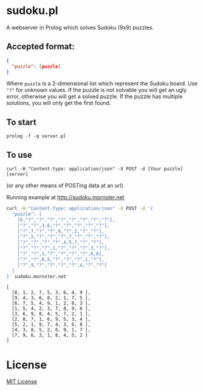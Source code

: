 # sudoku.pl

A webserver in Prolog which solves Sudoku (9x9) puzzles.

## Accepted format:

```json
{
  "puzzle": [puzzle]
}
```

Where `puzzle` is a 2-dimensional list which represent the Sudoku board. Use `"?"`
for unknown values. If the puzzle is not solvable you will get an ugly error,
otherwise you will get a solved puzzle. If the puzzle has multiple solutions,
you will only get the first found.

## To start

`prolog -f -q server.pl`

## To use

```
curl -H "Content-type: application/json" -X POST -d [Your puzzle] [server]
```

(or any other means of POSTing data at an url)

Running example at http://sudoku.mornster.net

```bash
curl -H "Content-Type: application/json" -X POST -d '{
  "puzzle": [
    [8,"?","?","?","?","?","?","?","?"],
    ["?","?",3,6,"?","?","?","?","?"],
    ["?",7,"?","?",9,"?",2,"?","?"],
    ["?",5,"?","?","?",7,"?","?","?"],
    ["?","?","?","?",4,5,7,"?","?"],
    ["?","?","?",1,"?","?","?",3,"?"],
    ["?","?",1,"?","?","?","?",6,8],
    ["?","?",8,5,"?","?","?",1,"?"],
    ["?",9,"?","?","?","?",4,"?","?"]
  ]
}' sudoku.mornster.net
```
```
[
  [8, 1, 2, 7, 5, 3, 6, 4, 9 ],
  [9, 4, 3, 6, 8, 2, 1, 7, 5 ],
  [6, 7, 5, 4, 9, 1, 2, 8, 3 ],
  [1, 5, 4, 2, 3, 7, 8, 9, 6 ],
  [3, 6, 9, 8, 4, 5, 7, 2, 1 ],
  [2, 8, 7, 1, 6, 9, 5, 3, 4 ],
  [5, 2, 1, 9, 7, 4, 3, 6, 8 ],
  [4, 3, 8, 5, 2, 6, 9, 1, 7 ],
  [7, 9, 6, 3, 1, 8, 4, 5, 2 ]
]
```

# License

[MIT License](http://en.wikipedia.org/wiki/MIT_License)
